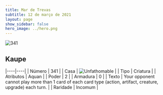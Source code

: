 ```yaml
---
title: Mar de Trevas
subtitle: 12 de março de 2021
layout: page
show_sidebar: false
hero_image: ../hero.png
---
```


![341](https://cdn.keyforgegame.com/media/card_front/pt/496_341_R2R7W9H82XMQ_pt.png)

## Kaupe

|----|----|
| Número | 341 |
| Casa | ![Unfathomable](https://archonarcana.com/images/thumb/1/10/Unfathomable.png/22px-Unfathomable.png "Abissais") |
| Tipo | Criatura |
| Atributos | Aquan |
| Poder | 2 |
| Armadura | 0 |
| Texto | Your opponent cannot play more than 1 card of each card type (action, artifact, creature, upgrade) each turn. |
| Raridade | Incomum |
